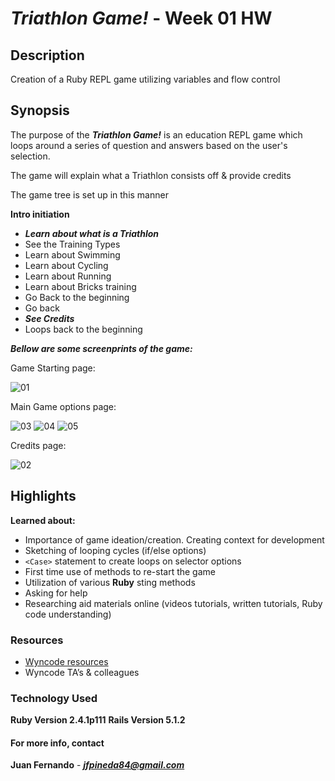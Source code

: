 # _Triathlon Game!_  - Week 01 HW
## Description

Creation of a Ruby REPL game utilizing variables and flow control 

## Synopsis

The purpose of the **_Triathlon Game!_** is an education REPL game which loops around a series of question and answers based on the user's selection.

The game will explain what a Triathlon consists off &  provide credits

The game tree is set up in this manner

**Intro initiation**
* _**Learn about what is a Triathlon**_
* See the Training Types
* Learn about Swimming
* Learn about Cycling
* Learn about Running
* Learn about Bricks training
* Go Back to the beginning 
* Go back
* _**See Credits**_
* Loops back to the beginning

_**Bellow are some screenprints of the game:**_

Game Starting page:

![01](https://user-images.githubusercontent.com/28307526/29027626-73d615ec-7b4f-11e7-9806-ad886074bd23.png)

Main Game options page:

![03](https://user-images.githubusercontent.com/28307526/29027622-73cc3bc6-7b4f-11e7-969f-c9cfffe38cb7.png)
![04](https://user-images.githubusercontent.com/28307526/29027623-73cfac20-7b4f-11e7-935c-151405dac167.png)
![05](https://user-images.githubusercontent.com/28307526/29027625-73d0b4bc-7b4f-11e7-8bcb-b33768cca137.png)

Credits page:

![02](https://user-images.githubusercontent.com/28307526/29027624-73d076a0-7b4f-11e7-98db-f0992b9d64b7.png)

 
## Highlights

**Learned about:**

* Importance of game ideation/creation. Creating context for development
* Sketching of looping cycles (if/else options)
* `<Case>` statement to create loops on selector options
* First time use of methods to re-start the game
* Utilization of various **Ruby** sting methods
* Asking for help
* Researching aid materials online (videos tutorials, written tutorials, Ruby code understanding)


### Resources

* [Wyncode resources](https://wyncode.co/coding-bootcamp-2/)
* Wyncode TA’s & colleagues

### Technology Used

**Ruby Version 2.4.1p111**
**Rails Version 5.1.2**


#### For more info, contact 

**Juan Fernando** - _**jfpineda84@gmail.com**_
